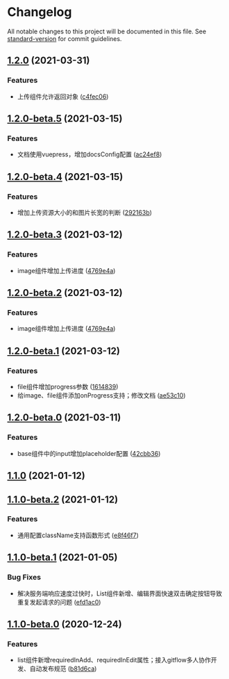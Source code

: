 # Changelog

All notable changes to this project will be documented in this file. See [standard-version](https://github.com/conventional-changelog/standard-version) for commit guidelines.

## [1.2.0](https://gitlab.vmic.xyz///compare/v1.2.0-beta.5...v1.2.0) (2021-03-31)


### Features

* 上传组件允许返回对象 ([c4fec06](https://gitlab.vmic.xyz///commit/c4fec066e23ee5391633019f9190461a73134c96))

## [1.2.0-beta.5](https://gitlab.vmic.xyz///compare/v1.2.0-beta.4...v1.2.0-beta.5) (2021-03-15)


### Features

* 文档使用vuepress，增加docsConfig配置 ([ac24ef8](https://gitlab.vmic.xyz///commit/ac24ef8cf293d70ef34a08c4955b4a6936ae486e))

## [1.2.0-beta.4](https://gitlab.vmic.xyz///compare/v1.2.0-beta.3...v1.2.0-beta.4) (2021-03-15)


### Features

* 增加上传资源大小的和图片长宽的判断 ([292163b](https://gitlab.vmic.xyz///commit/292163b9bc2cfdee4de837250a303e04d6f19048))

## [1.2.0-beta.3](https://gitlab.vmic.xyz///compare/v1.2.0-beta.1...v1.2.0-beta.3) (2021-03-12)


### Features

* image组件增加上传进度 ([4769e4a](https://gitlab.vmic.xyz///commit/4769e4a01d87b65ef90fed528f49ba6be27bc73f))

## [1.2.0-beta.2](https://gitlab.vmic.xyz///compare/v1.2.0-beta.1...v1.2.0-beta.2) (2021-03-12)


### Features

* image组件增加上传进度 ([4769e4a](https://gitlab.vmic.xyz///commit/4769e4a01d87b65ef90fed528f49ba6be27bc73f))

## [1.2.0-beta.1](https://gitlab.vmic.xyz///compare/v1.2.0-beta.0...v1.2.0-beta.1) (2021-03-12)


### Features

* file组件增加progress参数 ([1614839](https://gitlab.vmic.xyz///commit/1614839fe501813bf92223970a4b831b08d1fe1a))
* 给image、file组件添加onProgress支持；修改文档 ([ae53c10](https://gitlab.vmic.xyz///commit/ae53c10ff088f94385d5b480ec913a6bd2880b81))

## [1.2.0-beta.0](https://gitlab.vmic.xyz///compare/v1.1.0-beta.2...v1.2.0-beta.0) (2021-03-11)


### Features

* base组件中的input增加placeholder配置 ([42cbb36](https://gitlab.vmic.xyz///commit/42cbb36c5a7d9129603f8f530f54e74557abf56e))

## [1.1.0](https://gitlab.vmic.xyz///compare/v1.1.0-beta.2...v1.1.0) (2021-01-12)

## [1.1.0-beta.2](https://gitlab.vmic.xyz///compare/v1.1.0-beta.1...v1.1.0-beta.2) (2021-01-12)


### Features

* 通用配置className支持函数形式 ([e8f46f7](https://gitlab.vmic.xyz///commit/e8f46f736b355079972ea81d3fec9b01092a9af6))

## [1.1.0-beta.1](https://gitlab.vmic.xyz///compare/v1.1.0-beta.0...v1.1.0-beta.1) (2021-01-05)


### Bug Fixes

* 解决服务端响应速度过快时，List组件新增、编辑界面快速双击确定按钮导致重复发起请求的问题 ([efd1ac0](https://gitlab.vmic.xyz///commit/efd1ac0717ca4375152821073e2ed3bf87db23cf))

## [1.1.0-beta.0](https://gitlab.vmic.xyz///compare/v1.0.3...v1.1.0-beta.0) (2020-12-24)


### Features

* list组件新增requiredInAdd、requiredInEdit属性；接入gitflow多人协作开发、自动发布规范 ([b81d6ca](https://gitlab.vmic.xyz///commit/b81d6ca17d3f52a21c9cff513796d9e83c1baa4a))
